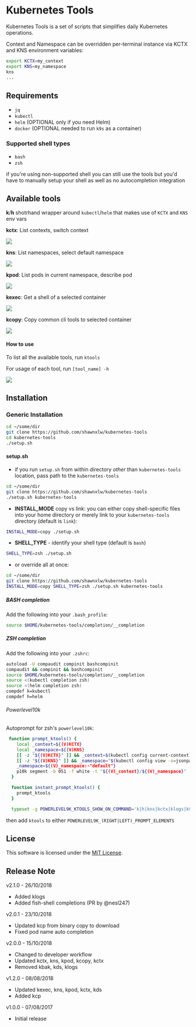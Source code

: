 # Kubernetes Tools

Kubernetes Tools is a set of scripts that simplifies daily Kubernetes operations.

Context and Namespace can be overridden per-terminal instance via KCTX and KNS environment variables:

```sh
export KCTX=my_context
export KNS=my_namespace
kns
...
```

## Requirements

* `jq`
* `kubectl`
* `helm` (OPTIONAL only if you need Helm)
* `docker` (OPTIONAL needed to run `k9s` as a container)

### Supported shell types

* `bash`
* `zsh`

if you're using non-supported shell you can still use the tools but you'd have to manually setup your shell as well as no autocompletion integration

## Available tools

**k**/**h** shotrhand wrapper around `kubectl`/`helm` that makes use of `KCTX` and `KNS` env vars

**kctx**: List contexts, switch context

![](gif/kctx.gif)

**kns**: List namespaces, select default namespace

![](gif/kns.gif)

**kpod**: List pods in current namespace, describe pod

![](gif/kpod.gif)

**kexec**: Get a shell of a selected container

![](gif/kexec.gif)

**kcopy**: Copy common cli tools to selected container

![](gif/kcopy.gif)

#### How to use
To list all the available tools, run ```ktools```

For usage of each tool, run ```[tool_name] -h```

![](gif/ktools.gif)

## Installation

### Generic Installation
```sh
cd ~/some/dir
git clone https://github.com/shawnxlw/kubernetes-tools
cd kubernetes-tools
./setup.sh
```

#### setup.sh

* if you run `setup.sh` from within directory *other* than `kubernetes-tools` location, pass path to the `kubernetes-tools`

```sh
cd ~/some/dir
git clone https://github.com/shawnxlw/kubernetes-tools
./setup.sh kubernetes-tools
```
* **INSTALL_MODE** copy vs link: you can either copy shell-specific files into your home directory or merely link to your `kubernetes-tools` directory (default is `link`):

```sh
INSTALL_MODE=copy ./setup.sh 
```

* **SHELL_TYPE** - identify your shell type (default is `bash`)

```sh
SHELL_TYPE=zsh ./setup.sh 
```

* or override all at once:

```sh
cd ~/some/dir
git clone https://github.com/shawnxlw/kubernetes-tools
INSTALL_MODE=copy SHELL_TYPE=zsh ./setup.sh kubernetes-tools
```


##### BASH completion
Add the following into your `.bash_profile`:  
```sh
source $HOME/kubernetes-tools/completion/__completion
```

##### ZSH completion
Add the following into your `.zshrc`:  
```sh
autoload -U compaudit compinit bashcompinit
compaudit && compinit && bashcompinit
source $HOME/kubernetes-tools/completion/__completion
source <(kubectl completion zsh)
source <(helm completion zsh)
compdef k=kubectl
compdef h=helm
```

###### Powerlevel10k

Autoprompt for zsh's `powerlevel10k`:

```sh
 function prompt_ktools() {
    local _context=${(V)KCTX}
    local _namespace=${(V)KNS}
    [[ -z "${(V)KCTX}" ]] && _context=$(kubectl config current-context)
    [[ -z "${(V)KNS}" ]] && _namespace="$(kubectl config view -o=jsonpath="{.contexts[?(@.name==\"${_context}\")].context.namespace}")"
    _namespace=${(V)_namespace:-"default"}
    p10k segment -b 051 -f white -t "${(V)_context}/${(V)_namespace}"
  }

  function instant_prompt_ktools() {
    prompt_ktools
  }

  typeset -g POWERLEVEL9K_KTOOLS_SHOW_ON_COMMAND='k|h|kns|kctx|klogs|k9s|kcopy|kexec|kpod'

```

then add `ktools` to either `POWERLEVEL9K_(RIGHT|LEFT)_PROMPT_ELEMENTS`

## License
This software is licensed under the [MIT License](https://opensource.org/licenses/MIT).

## Release Note
v2.1.0 - 26/10/2018
- Added klogs
- Added fish-shell completions (PR by @nesl247)

v2.0.1 - 23/10/2018
- Updated kcp from binary copy to download
- Fixed pod name auto completion

v2.0.0 - 15/10/2018
- Changed to developer workflow
- Updated kctx, kns, kpod, kcopy, kctx
- Removed kbak, kds, klogs

v1.2.0 - 08/08/2018
- Updated kexec, kns, kpod, kctx, kds
- Added kcp

v1.0.0 - 07/08/2017
- Initial release
